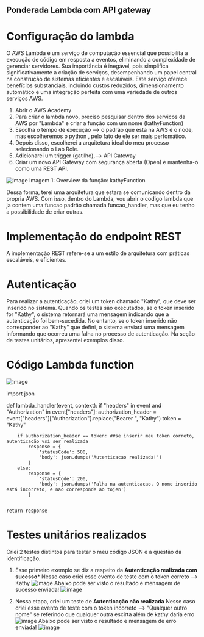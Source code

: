 ## Ponderada Lambda com API gateway

# Configuração do lambda
O AWS Lambda é um serviço de computação essencial que possibilita a execução de código em resposta a eventos, eliminando a complexidade de gerenciar servidores. Sua importância é inegável, pois simplifica significativamente a criação de serviços, desempenhando um papel central na construção de sistemas eficientes e escaláveis. Este serviço oferece benefícios substanciais, incluindo custos reduzidos, dimensionamento automático e uma integração perfeita com uma variedade de outros serviços AWS.

1. Abrir o AWS Academy
2. Para criar o lambda novo, preciso pesquisar dentro dos servicos da AWS por "Lambda" e criar a função com um nome (kathyFunction)
3. Escolha o tempo de execução --> o padrão que esta na AWS é o node, mas escolheremos o python , pelo fato de ele ser mais perfomático.
4. Depois disso, escolherei a arquitetura ideal do meu processo  selecionando o Lab Role.
5. Adicionarei um trigger (gatilho),--> API Gateway
7. Criar um novo API Gateway com segurança aberta (Open) e mantenha-o como uma REST API.

![image](https://github.com/KathlynDiwan/Ponderada-lambda-com-API-gateway/assets/99209712/f08e6c88-c6ba-483e-9797-3dbcc17d7900)
Imagem 1: Overview da função: kathyFunction

Dessa forma, terei uma arquitetura que estara se comunicando dentro da propria AWS. Com isso, dentro do Lambda, vou abrir o codigo lambda que ja contem uma funcao padrão chamada funcao_handler, mas que eu tenho a possibilidade de criar outras. 


# Implementação do endpoint REST 
A implementação REST refere-se a um estilo de arquitetura com práticas escaláveis, e eficientes. 

# Autenticação 
Para realizar a autenticação, criei um token chamado "Kathy", que deve ser inserido no sistema. Quando os testes são executados, se o token inserido for "Kathy", o sistema retornará uma mensagem indicando que a autenticação foi bem-sucedida. No entanto, se o token inserido não corresponder ao "Kathy" que defini, o sistema enviará uma mensagem informando que ocorreu uma falha no processo de autenticação. Na seção de testes unitários, apresentei exemplos disso.

# Código Lambda function 

![image](https://github.com/KathlynDiwan/Ponderada-lambda-com-API-gateway/assets/99209712/3b9d91d5-15e8-4852-bf62-481cfb1a0c18)

import json

def lambda_handler(event, context):
    if "headers" in event and "Authorization" in event["headers"]:
        authorization_header = event["headers"]["Authorization"].replace("Bearer ", "Kathy")
        token = "Kathy"
        
        if authorization_header == token: ##se inserir meu token correto, autenticacão vsi ser realizada
            response = {
                'statusCode': 500,
                'body': json.dumps('Autenticacao realizada!')
            }
        else:
            response = {
                'statusCode': 200,
                'body': json.dumps('Falha na autenticacao. O nome inserido está incorreto, e nao corresponde ao tojen')
            }
 

    return response

# Testes unitários realizados 
Criei 2 testes distintos para testar o meu código JSON e a questão da identificação. 

1. Esse primeiro exemplo se diz a respeito da **Autenticação realizada com sucesso***
Nesse caso criei esse evento de teste com o token correto --> Kathy
![image](https://github.com/KathlynDiwan/Ponderada-lambda-com-API-gateway/assets/99209712/a321be23-87c7-4afb-a4df-24356db635b0)
Abaixo pode ser visto o resultado e mensagem de sucesso enviada!
![image](https://github.com/KathlynDiwan/Ponderada-lambda-com-API-gateway/assets/99209712/ceecba7b-c412-4a50-8665-81b76351e208)

  
2. Nessa etapa, criei um teste de **Autenticação não realizada**
Nesse caso criei esse evento de teste com o token incorreto --> "Qualquer outro nome" se referindo que qualquer outra escirta além de kathy daria erro
![image](https://github.com/KathlynDiwan/Ponderada-lambda-com-API-gateway/assets/99209712/4c2f6f44-f6b9-4f1b-89bd-459a4aa0b7fa)
Abaixo pode ser visto o resultado e mensagem de erro enviada!
![image](https://github.com/KathlynDiwan/Ponderada-lambda-com-API-gateway/assets/99209712/1a63b108-c33c-4497-831c-4e4efa08692f)

